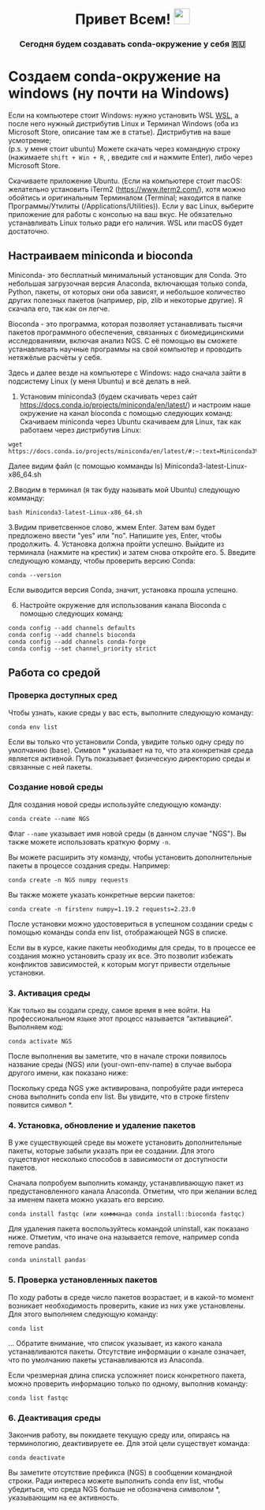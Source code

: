
<h1 align="center">Привет Всем! </a> 
<img src="https://github.com/blackcater/blackcater/raw/main/images/Hi.gif" height="32"/></h1>
<h3 align="center">Сегодня будем создавать conda-окружение у себя 🇷🇺</h3>

# Создаем  conda-окружение на windows (ну почти на Windows)

Если на компьютере стоит Windows: нужно установить WSL  [WSL](https://docs.microsoft.com/ru-ru/windows/wsl/install-win10), а после него нужный дистрибутив Linux и Терминал Windows (оба из Microsoft Store, описание там же в статье). Дистрибутив на ваше усмотрение; <br>
(p.s. у меня стоит ubuntu)
Можете скачать через командную строку (нажимаете `shift + Win + R`, , введите `cmd` и нажмите Enter), либо через Microsoft Store. 

Скачиваете приложение Ubuntu.
(Если на компьютере стоит macOS: желательно установить iTerm2 (https://www.iterm2.com/), хотя можно обойтись и оригинальным Терминалом (Terminal; находится в папке Программы/Утилиты (/Applications/Utilities)).
Если у вас Linux, выберите приложение для работы с консолью на ваш вкус. Не обязательно устанавливать Linux только ради его наличия. WSL или macOS будет достаточно.


## Настраиваем miniconda и bioconda

Miniconda- это бесплатный минимальный установщик для Conda. Это небольшая загрузочная версия Anaconda, включающая только conda, Python, пакеты, от которых они оба зависят, и небольшое количество других полезных пакетов (например, pip, zlib и некоторые другие). Я скачала его, так как он легче.

Bioconda - это программа, которая позволяет устанавливать тысячи пакетов программного обеспечения, связанных с биомедицинскими исследованиями, включая анализ NGS. С её помощью вы сможете устанавливать научные программы на свой компьютер и проводить нетяжёлые расчёты у себя. 

Здесь и далее везде на компьютере с Windows: надо сначала зайти в подсистему Linux (у меня Ubuntu) и всё делать в ней.
1. Установим miniconda3  (будем скачивать через сайт https://docs.conda.io/projects/miniconda/en/latest/) и настроим наше окружение на канал bioconda с помощью следующих команд:
Скачиваем miniconda через Ubuntu скачиваем для Linux, так как работаем через дистрибутив Linux:
```
wget https://docs.conda.io/projects/miniconda/en/latest/#:~:text=Miniconda3%20Linux%2064%2Dbit
```
Далее видим файл (с помощью комманды ls) Miniconda3-latest-Linux-x86_64.sh

2.Вводим в терминал (я так буду называть мой Ubuntu) следующую комманду:
```
bash Miniconda3-latest-Linux-x86_64.sh
```
3.Видим приветсвенное слово, жмем Enter. Затем вам будет предложено ввести "yes" или "no". Напишите yes, Enter, чтобы продолжить.
4. Установка должна пройти успешно. Выйдите из терминала (нажмите на крестик) и затем снова откройте его.
5. Введите следующую команду, чтобы проверить версию Conda:
```
conda --version
```
   Если выводится версия Conda, значит, установка прошла успешно.

6. Настройте окружение для использования канала Bioconda с помощью следующих команд:
```
conda config --add channels defaults
conda config --add channels bioconda
conda config --add channels conda-forge
conda config --set channel_priority strict
```

## Работа со средой
### Проверка доступных сред
Чтобы узнать, какие среды у вас есть, выполните следующую команду:
```
conda env list
```
Если вы только что установили Conda, увидите только одну среду по умолчанию (base).
Символ * указывает на то, что эта конкретная среда является активной. 
Путь показывает физическую директорию среды и связанные с ней пакеты. 

### Создание новой среды

Для создания новой среды используйте следующую команду:
```
conda create --name NGS
```
Флаг `--name` указывает имя новой среды (в данном случае "NGS"). Вы также можете использовать краткую форму `-n`.

Вы можете расширить эту команду, чтобы установить дополнительные пакеты в процессе создания среды. Например:
```
conda create -n NGS numpy requests
```
Вы также можете указать конкретные версии пакетов:
```
conda create -n firstenv numpy=1.19.2 requests=2.23.0
```

После установки можно удостовериться в успешном создании среды с помощью команды conda env list, отображающей NGS в списке. 

Если вы в курсе, какие пакеты необходимы для среды, то в процессе ее создания можно установить сразу их все. Это позволит избежать конфликтов зависимостей, к которым могут привести отдельные установки.  

### 3. Активация среды 
Как только вы создали среду, самое время в нее войти. На профессиональном языке этот процесс называется “активацией”. Выполняем код: 
```
conda activate NGS
```
После выполнения вы заметите, что в начале строки появилось название среды (NGS) или (your-own-env-name) в случае выбора другого имени, как показано ниже: 

Поскольку среда NGS уже активирована, попробуйте ради интереса снова выполнить conda env list. Вы увидите, что в строке firstenv появится символ *. 

### 4. Установка, обновление и удаление пакетов
В уже существующей среде вы можете установить дополнительные пакеты, которые забыли указать при ее создании. Для этого существуют несколько способов в зависимости от доступности пакетов. 

Сначала попробуем выполнить команду, устанавливающую пакет из предустановленного канала Anaconda. Отметим, что при желании вслед за именем пакета можно указать его версию. 
```
conda install fastqc (или коммманда conda install::bioconda fastqc)
```
Для удаления пакета воспользуйтесь командой uninstall, как показано ниже. Отметим, что иначе она называется remove, например conda remove pandas.
```
conda uninstall pandas
```
### 5. Проверка установленных пакетов 
По ходу работы в среде число пакетов возрастает, и в какой-то момент возникает необходимость проверить, какие из них уже установлены. Для этого выполняем следующую команду: 
```
conda list
```

...
Обратите внимание, что список указывает, из какого канала устанавливаются пакеты.  Отсутствие информации о канале означает, что по умолчанию пакеты устанавливаются из Anaconda. 

Если чрезмерная длина списка усложняет поиск конкретного пакета, можно проверить информацию только по одному, выполнив команду: 
```
conda list fastqc
```
### 6. Деактивация среды 
Закончив работу, вы покидаете текущую среду или, опираясь на терминологию, деактивируете ее. Для этой цели существует команда: 
```
conda deactivate
```
Вы заметите отсутствие префикса (NGS) в сообщении командной строки. Ради интереса можете выполнить conda env list, чтобы убедиться, что среда NGS больше не обозначена символом *, указывающим на ее активность.  






